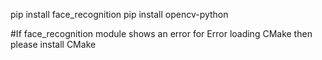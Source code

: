 pip install face_recognition
pip install opencv-python

#If face_recognition module shows an error for Error loading CMake then please install CMake
